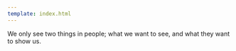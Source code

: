 ```yaml
---
template: index.html
---
```


We only see two things in people; what we want to see, and what they want to
show us.
